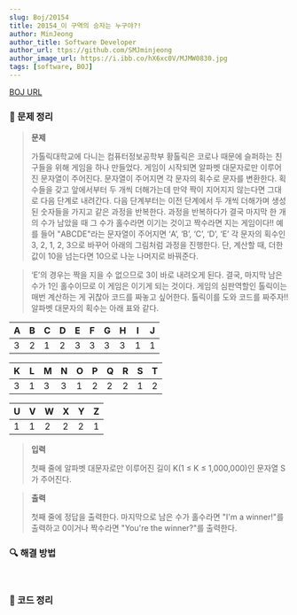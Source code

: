 ```yaml
---
slug: Boj/20154
title: 20154_이 구역의 승자는 누구야?!
author: MinJeong
author_title: Software Developer
author_url: ttps://github.com/SMJminjeong
author_image_url: https://i.ibb.co/hX6xc0V/MJMW0830.jpg
tags: [software, BOJ]
---
```


[BOJ URL](https://www.acmicpc.net/problem/20154)

### 📢 문제 정리
> **문제**
>
> 가톨릭대학교에 다니는 컴퓨터정보공학부 황톨릭은 코로나 때문에 슬퍼하는 친구들을 위해 게임을 하나 만들었다.
게임이 시작되면 알파벳 대문자로만 이루어진 문자열이 주어진다. 문자열이 주어지면 각 문자의 획수로 문자를 변환한다. 
> 획수들을 갖고 앞에서부터 두 개씩 더해가는데 만약 짝이 지어지지 않는다면 그대로 다음 단계로 내려간다. 
> 다음 단계부터는 이전 단계에서 두 개씩 더해가며 생성된 숫자들을 가지고 같은 과정을 반복한다. 
> 과정을 반복하다가 결국 마지막 한 개의 수가 남았을 때 그 수가 홀수라면 이기는 것이고 짝수라면 지는 게임이다!!
예를 들어 "ABCDE"라는 문자열이 주어지면 ‘A’, ‘B’, ‘C’, ‘D’, ‘E’ 각 문자의 획수인 3, 2, 1, 2, 3으로 바꾸어 아래의 그림처럼 과정을 진행한다. 
> 단, 계산할 때, 더한 값이 10을 넘는다면 10으로 나눈 나머지로 바꿔준다.

[//]: # (![20154_1.png]&#40;../BojImgs/20154/20154_1.png&#41;)

> ‘E’의 경우는 짝을 지을 수 없으므로 3이 바로 내려오게 된다. 결국, 마지막 남은 수가 1인 홀수이므로 이 게임은 이기게 되는 것이다.
게임의 심판역할인 톨릭이는 매번 계산하는 게 귀찮아 코드를 짜놓고 싶어한다. 톨릭이를 도와 코드를 짜주자!!
알파벳 대문자의 획수는 아래 표와 같다.

| A | B | C | D | E | F | G | H | I | J |
|---|---|---|---|---|---|---|---|---|---|
| 3 | 2 | 1 | 2 | 3 | 3 | 3 | 3 | 1 | 1 |

| K | L | M | N | O | P | Q | R | S | T |
|---|---|---|---|---|---|---|---|---|---|
| 3 | 1 | 3 | 3 | 1 | 2 | 2 | 2 | 1 | 2 |

| U | V | W | X | Y | Z | 
|---|---|---|---|---|---|
| 1 | 1 | 2 | 2 | 2 | 1 |


> **입력**
>
> 첫째 줄에 알파벳 대문자로만 이루어진 길이 K(1 ≤ K ≤ 1,000,000)인 문자열 S가 주어진다.


> **출력**
>
> 첫째 줄에 정답을 출력한다.
마지막으로 남은 수가 홀수라면 "I'm a winner!"를 출력하고 0이거나 짝수라면 "You're the winner?"를 출력한다.

[//]: # (![20154_2.png]&#40;../BojImgs/20154/20154_2.png&#41;)

### 🔍 해결 방법


<br/>

### 📌 코드 정리

```java

```